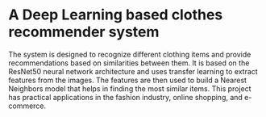 # A Deep Learning based clothes recommender system

The system is designed to recognize different clothing items and provide recommendations based on similarities between them.
It is based on the ResNet50 neural network architecture and uses transfer learning to extract features from the images.
The features are then used to build a Nearest Neighbors model that helps in finding the most similar items.
This project has practical applications in the fashion industry, online shopping, and e-commerce.
